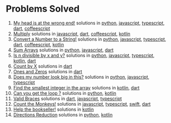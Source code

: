 # Problems Solved

1. [My head is at the wrong end!](https://www.codewars.com/kata/56f699cd9400f5b7d8000b55 "fix the meerkat") solutions in [python](./python/fix_the_meerkat.py), [javascript](./javascript/fixTheMeerkat.js), [typescript](./typescript/fixTheMeerkat.ts), [dart](./dart/fixTheMeerkat.dart), [coffeescript](./coffeescript/fixTheMeerkat.coffee)
2. [Multiply](https://www.codewars.com/kata/50654ddff44f800200000004 "Multiply") solutions in [javascript](./javascript/multiply.js), [dart](./dart/multiply.dart), [coffeescript](./coffeescript/multiply.coffee), [kotlin](kotlin/multiply.kt)
3. [Convert a Number to a String!](https://www.codewars.com/kata/5265326f5fda8eb1160004c8 "Convert a Number to a String!") solutions in [python](python/numberToString.py), [javascript](javascript/numberToString.js), [typescript](typescript/numberToString.ts), [dart](dart/numberToString.dart), [coffeescript](coffeescript/numberToString.coffee), [kotlin](kotlin/numberToString.kt)
4. [Sum Arrays](https://www.codewars.com/kata/53dc54212259ed3d4f00071c "Sum Arrays") solutions in [python](python/sumArrays.py), [javascript](javascript/sumArrays.js), [dart](dart/sumArrays.dart)
5. [Is n divisible by x and y?](https://www.codewars.com/kata/5545f109004975ea66000086 "Is n divisible by x and y?") solutions in [python](python/isDivisible.py), [javascript](javascript/isDivisible.js), [typescript](typescript/isDivisible.ts), [kotlin](kotlin/isDivisible.kt), [dart](dart/isDivisible.dart)
6. [Count by X](https://www.codewars.com/kata/5513795bd3fafb56c200049e "Count by X") solutions in [dart](dart/countByX.dart)
7. [Ones and Zeros](https://www.codewars.com/kata/578553c3a1b8d5c40300037c "Ones and Zeros") solutions in [dart](dart/binaryArrayToNumber.dart)
8. [Does my number look big in this?](https://www.codewars.com/kata/5287e858c6b5a9678200083c "Does my number look big in this?") solutions in [python](python/narcissistic.py), [javascript](javascript/narcissistic.js), [typescript](typescript/narcissistic.ts)
9. [Find the smallest integer in the array](https://www.codewars.com/kata/55a2d7ebe362935a210000b2 "Find the smallest integer in the array") solutions in [kotlin](kotlin/findSmallestInt.kt), [dart](dart/findSmallestInt.dart)
10. [Can you get the loop ?](https://www.codewars.com/kata/52a89c2ea8ddc5547a000863 "Can you get the loop ?") solutions in [python](python/loopSize.py), [kotlin](kotlin/loopSize.kt)
11. [Valid Braces](https://www.codewars.com/kata/5277c8a221e209d3f6000b56 "Valid Braces") solutions in [dart](dart/validBraces.dart), [javascript](javascript/validBraces.js), [typescript](typescript/validBraces.ts)
12. [Count the Monkeys!](https://www.codewars.com/kata/56f69d9f9400f508fb000ba7 "Count the Monkeys!") solutions in [javascript](javascript/monkeyCount.js), [typescript](typescript/monkeyCount.ts), [swift](swift/monkeyCount.swift), [dart](dart/monkeyCount.dart)
13. [Help the bookseller!](https://www.codewars.com/kata/54dc6f5a224c26032800005c "Help the bookseller!") solutions in [kotlin](kotlin/stockSummary.kt)
14. [Directions Reduction](https://www.codewars.com/kata/550f22f4d758534c1100025a "Directions Reduction") solutions in [python](python/dirReduc.py), [kotlin](kotlin/dirReduc.kt)

